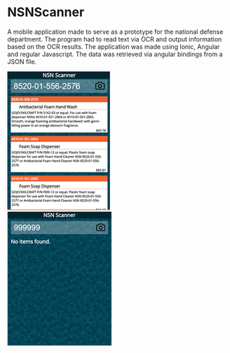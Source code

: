 # NSNScanner

A mobile application made to serve as a prototype for the national defense department. The program had to read text via OCR and output information based on the OCR results. The application was made using Ionic, Angular and regular Javascript. The data was retrieved via angular bindings from a JSON file.


![alt tag](https://github.com/Mvanbale/NSNScanner/blob/master/Documentatie/0.png)
<br>
![alt tag](https://github.com/Mvanbale/NSNScanner/blob/master/Documentatie/1.png)